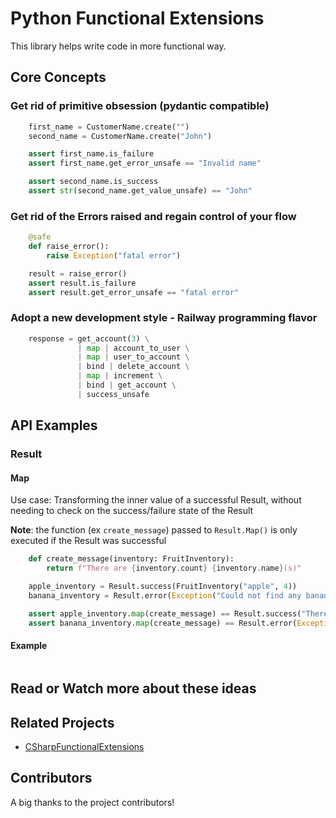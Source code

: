 # Python Functional Extensions

This library helps write code in more functional way.
## Core Concepts

### Get rid of primitive obsession (pydantic compatible)

```python
    first_name = CustomerName.create("")
    second_name = CustomerName.create("John")

    assert first_name.is_failure
    assert first_name.get_error_unsafe == "Invalid name"

    assert second_name.is_success
    assert str(second_name.get_value_unsafe) == "John"
```

### Get rid of the Errors raised and regain control of your flow

```python
    @safe
    def raise_error():
        raise Exception("fatal error")

    result = raise_error()
    assert result.is_failure
    assert result.get_error_unsafe == "fatal error"
```

### Adopt a new development style - Railway programming flavor

```python
    response = get_account(3) \
               | map | account_to_user \
               | map | user_to_account \
               | bind | delete_account \
               | map | increment \
               | bind | get_account \
               | success_unsafe
```

    
## API Examples

### Result


#### Map

Use case: Transforming the inner value of a successful Result, without needing to check on
the success/failure state of the Result

**Note**: the function (ex `create_message`) passed to `Result.Map()` is only executed if the Result was successful

```python
    def create_message(inventory: FruitInventory):
        return f"There are {inventory.count} {inventory.name}(s)"

    apple_inventory = Result.success(FruitInventory("apple", 4))
    banana_inventory = Result.error(Exception("Could not find any bananas"))

    assert apple_inventory.map(create_message) == Result.success("There are 4 apple(s)")
    assert banana_inventory.map(create_message) == Result.error(Exception("Could not find any bananas"))
```



#### Example

```python

```

## Read or Watch more about these ideas


## Related Projects

- [CSharpFunctionalExtensions](https://github.com/vkhorikov/CSharpFunctionalExtensions)

## Contributors

A big thanks to the project contributors!